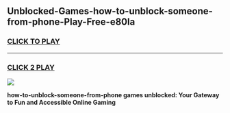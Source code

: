 
## Unblocked-Games-how-to-unblock-someone-from-phone-Play-Free-e80la
<h3>
<a href="https://premium76.site?title=how-to-unblock-someone-from-phone&ref=23A">CLICK TO PLAY</a></h3>
<hr>

<h3>
<a href="https://premium76.site?title=how-to-unblock-someone-from-phone&ref=23A">CLICK 2 PLAY</a>
  
</h3>

<a href="https://premium76.site?title=how-to-unblock-someone-from-phone&ref=23A"><img src="https://clearcache.store/games.png"></a>


**how-to-unblock-someone-from-phone games unblocked: Your Gateway to Fun and Accessible Online Gaming**
